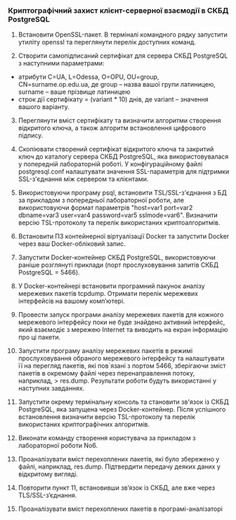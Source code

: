 ### Криптографічний захист клієнт-серверної взаємодії в СКБД PostgreSQL

1. Встановити OpenSSL-пакет. В терміналі командного рядку запустити утиліту openssl та переглянути перелік доступних команд.

2. Створити самопідписаний сертифікат для сервера СКБД PostgreSQL з наступними параметрами:
- атрибути C=UA, L=Odessa, O=OPU, OU=group, CN=surname.op.edu.ua, де group – назва вашої групи латиницею, surname – ваше прізвище латиницею
- строк дії сертифікату = (variant * 10) днів, де variant – значення вашого варіанту.

3. Переглянути вміст сертифікату та визначити алгоритми створення відкритого ключа, а також алгоритм встановлення цифрового підпису.

4. Скопіювати створений сертифікат відкритого ключа та закритий ключ до каталогу сервера СКБД PostgreSQL, яка використовувалася у попередній лабораторній роботі. У конфігураційному файлі postgresql.conf налаштувати значення SSL-параметрів для підтримки SSL-з'єднання між сервером та клієнтами.

5. Використовуючи програму psql, встановити TSL/SSL-з'єднання з БД за прикладом з попередньої лабораторної роботи, але використовуючи формат параметрів "host=var1 port=var2 dbname=var3 user=var4 password=var5 sslmode=var6". Визначити версію TSL-протоколу та перелік використаних криптоалгоритмів.

6. Встановити ПЗ контейнерної віртуалізації Docker та запустити Docker через ваш Docker-обліковий запис.

7. Запустити Docker-контейнер СКБД PostgreSQL, використовуючи раніше розглянуті приклади (порт прослуховування запитів СКБД PostgreSQL = 5466).

8. У Docker-контейнері встановити програмний пакунок аналізу мережевих пакетів tcpdump. Отримати перелік мережевих інтерфейсів на вашому комп’ютері.

9. Провести запуск програми аналізу мережевих пакетів для кожного мережевого інтерфейсу поки не буде знайдено активний інтерфейс, який взаємодіє з мережею Internet та виводить на екран інформацію про ці пакети.

10. Запустити програму аналізу мережевих пакетів в режимі прослуховування обраного мережевого інтерфейсу та налаштувати її на перегляд пакетів, які пов`язані з портом 5466, зберігаючи зміст пакетів в окремому файлі через перенаправлення потоку, наприклад, > res.dump. Результати роботи будуть використанні у наступних завданнях.

11. Запустити окрему термінальну консоль та становити зв'язок із СКБД PostgreSQL, яка запущена через Docker-контейнер. Після успішного встановлення визначити версію TSL-протоколу та перелік використаних криптографічних алгоритмів.

12. Виконати команду створення користувача за прикладом з лабораторної роботи No6.

13. Проаналізувати вміст перехоплених пакетів, які було збережено у файлі, наприклад, res.dump. Підтвердити передачу деяких даних у відкритому вигляді.

14. Повторити пункт 11, встановивши зв’язок із СКБД, але вже через TLS/SSL-з’єднання.

15. Проаналізувати вміст перехоплених пакетів в програмі-аналізаторі
